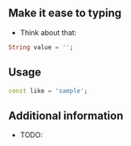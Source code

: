 ## Make it ease to typing

- Think about that:

```dart
String value = '';
```

## Usage

```dart
const like = 'sample';
```

## Additional information

- TODO:
